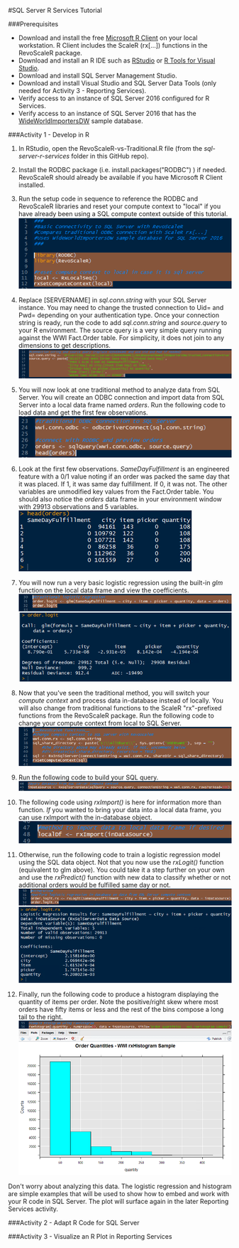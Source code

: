 #SQL Server R Services Tutorial

###Prerequisites
- Download and install the free [Microsoft R Client](https://msdn.microsoft.com/en-us/microsoft-r/notes/r-client-notes) on your local workstation. 
R Client includes the ScaleR (rx[...]) functions in the RevoScaleR package.
- Download and install an R IDE such as [RStudio](https://www.rstudio.com/products/rstudio/download) 
or [R Tools for Visual Studio](https://www.visualstudio.com/en-us/features/rtvs-vs.aspx).
- Download and install SQL Server Management Studio.
- Download and install Visual Studio and SQL Server Data Tools (only needed for Activity 3 - Reporting Services).
- Verify access to an instance of SQL Server 2016 configured for R Services.
- Verify access to an instance of SQL Server 2016 that has the 
[WideWorldImportersDW](https://github.com/Microsoft/sql-server-samples/tree/master/samples/databases/wide-world-importers) sample database.

###Activity 1 - Develop in R
1. In RStudio, open the RevoScaleR-vs-Traditional.R file (from the *sql-server-r-services* folder in this GitHub repo).  

2. Install the RODBC package (i.e. install.packages("RODBC") ) if needed. RevoScaleR should already be available if you have Microsoft R Client installed.  

3. Run the setup code in sequence to reference the RODBC and RevoScaleR libraries and reset your compute context to "local" if you have already been using a SQL compute context outside of this tutorial.  
![](https://raw.githubusercontent.com/BlueGranite/Microsoft-R-Resources/master/sql-server-r-services/tutorial-assets/screenshot-r-01.PNG)

4. Replace [SERVERNAME] in *sql.conn.string* with your SQL Server instance. You may need to change the trusted connection to Uid= and Pwd= depending on your authentication type. Once your connection string is ready, run the code to add *sql.conn.string* and *source.query* to your R environment. The source query is a very simple query running against the WWI Fact.Order table. For simplicity, it does not join to any dimensions to get descriptions.  
![](https://raw.githubusercontent.com/BlueGranite/Microsoft-R-Resources/master/sql-server-r-services/tutorial-assets/screenshot-r-02.PNG)

5. You will now look at one traditional method to analyze data from SQL Server. You will create an ODBC connection and import data from SQL Server into a local data frame named *orders*. Run the following code to load data and get the first few observations.  
![](https://raw.githubusercontent.com/BlueGranite/Microsoft-R-Resources/master/sql-server-r-services/tutorial-assets/screenshot-r-03.PNG)

6. Look at the first few observations. *SameDayFulfillment* is an engineered feature with a 0/1 value noting if an order was packed the same day that it was placed. If 1, it was same day fulfillment. If 0, it was not. The other variables are unmodified key values from the Fact.Order table. You should also notice the *orders* data frame in your environment window with 29913 observations and 5 variables.  
![](https://raw.githubusercontent.com/BlueGranite/Microsoft-R-Resources/master/sql-server-r-services/tutorial-assets/screenshot-r-04.PNG)

7. You will now run a very basic logistic regression using the built-in *glm* function on the local data frame and view the coefficients.    
![](https://raw.githubusercontent.com/BlueGranite/Microsoft-R-Resources/master/sql-server-r-services/tutorial-assets/screenshot-r-05.PNG)  
![](https://raw.githubusercontent.com/BlueGranite/Microsoft-R-Resources/master/sql-server-r-services/tutorial-assets/screenshot-r-06.PNG)  

8. Now that you've seen the traditional method, you will switch your *compute context* and process data in-database instead of locally. You will also change from traditional functions to the ScaleR "rx"-prefixed functions from the RevoScaleR package. Run the following code to change your compute context from local to SQL Server.  
![](https://raw.githubusercontent.com/BlueGranite/Microsoft-R-Resources/master/sql-server-r-services/tutorial-assets/screenshot-r-07.PNG)

9. Run the following code to build your SQL query.  
![](https://raw.githubusercontent.com/BlueGranite/Microsoft-R-Resources/master/sql-server-r-services/tutorial-assets/screenshot-r-08.PNG)

10. The following code using *rxImport()* is here for information more than function. *If* you wanted to bring your data into a local data frame, you can use rxImport with the in-database object.  
![](https://raw.githubusercontent.com/BlueGranite/Microsoft-R-Resources/master/sql-server-r-services/tutorial-assets/screenshot-r-09.PNG)

11. Otherwise, run the following code to train a logistic regression model using the SQL data object. Not that you now use the *rxLogit()* function (equivalent to glm above). You could take it a step further on your own and use the *rxPredict()* function with new data to classify whether or not additional orders would be fulfilled same day or not.
![](https://raw.githubusercontent.com/BlueGranite/Microsoft-R-Resources/master/sql-server-r-services/tutorial-assets/screenshot-r-10.PNG)
![](https://raw.githubusercontent.com/BlueGranite/Microsoft-R-Resources/master/sql-server-r-services/tutorial-assets/screenshot-r-11.PNG)

12. Finally, run the following code to produce a histogram displaying the quantity of items per order. Note the positive/right skew where most orders have fifty items or less and the rest of the bins compose a long tail to the right.  
![](https://raw.githubusercontent.com/BlueGranite/Microsoft-R-Resources/master/sql-server-r-services/tutorial-assets/screenshot-r-12.PNG)
![](https://raw.githubusercontent.com/BlueGranite/Microsoft-R-Resources/master/sql-server-r-services/tutorial-assets/screenshot-r-13.PNG)

Don't worry about analyzing this data. The logistic regression and histogram are simple examples that will be used to show how to embed and work with your R code in SQL Server. The plot will surface again in the later Reporting Services activity.

###Activity 2 - Adapt R Code for SQL Server


###Activity 3 - Visualize an R Plot in Reporting Services

